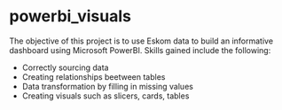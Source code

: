 # powerbi_visuals
The objective of this project is to use Eskom data to build an informative dashboard using Microsoft PowerBI. Skills gained include the following:
- Correctly sourcing data
- Creating relationships beetween tables
- Data transformation by filling in missing values
- Creating visuals such as slicers, cards, tables
